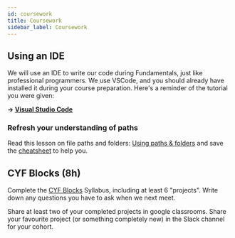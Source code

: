 ```yaml
---
id: coursework
title: Coursework
sidebar_label: Coursework
---
```


## Using an IDE

We will use an IDE to write our code during Fundamentals, just like professional programmers. We use VSCode, and you should already have installed it during your course preparation. Here's a reminder of the tutorial you were given:

**&rarr; [Visual Studio Code](https://www.codecademy.com/article/visual-studio-code)**

### Refresh your understanding of paths

Read this lesson on file paths and folders: [Using paths & folders](https://learn-the-web.algonquindesign.ca/topics/paths-folders/) and save the [cheatsheet](https://learn-the-web.algonquindesign.ca/topics/naming-paths-cheat-sheet/) to help you.

## CYF Blocks (8h)

Complete the [CYF Blocks](https://blocks.codeyourfuture.io/#introduction) Syllabus, including at least 6 "projects". Write down any questions you have to ask when we next meet.

Share at least two of your completed projects in google classrooms. Share your favourite project (or something completely new) in the Slack channel for your cohort.
